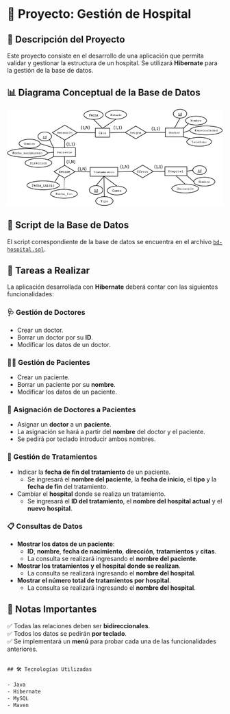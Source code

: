 # 🏥 Proyecto: Gestión de Hospital

## 📌 Descripción del Proyecto

Este proyecto consiste en el desarrollo de una aplicación que permita validar y gestionar la estructura de un hospital. Se utilizará **Hibernate** para la gestión de la base de datos.

## 📊 Diagrama Conceptual de la Base de Datos

![Diagrama conceptural](./Recursos/Proyecto2.png)

## 📜 Script de la Base de Datos

El script correspondiente de la base de datos se encuentra en el archivo [`bd-hospital.sql`](./Recursos/Scripts_SQL/bd-hospital.sql).

## 🎯 Tareas a Realizar

La aplicación desarrollada con **Hibernate** deberá contar con las siguientes funcionalidades:

### 🩺 Gestión de Doctores
- Crear un doctor.
- Borrar un doctor por su **ID**.
- Modificar los datos de un doctor.

### 👨‍⚕️ Gestión de Pacientes
- Crear un paciente.
- Borrar un paciente por su **nombre**.
- Modificar los datos de un paciente.

### 🔗 Asignación de Doctores a Pacientes
- Asignar un **doctor** a un **paciente**.
- La asignación se hará a partir del **nombre** del doctor y el paciente.
- Se pedirá por teclado introducir ambos nombres.

### 📆 Gestión de Tratamientos
- Indicar la **fecha de fin del tratamiento** de un paciente.
  - Se ingresará el **nombre del paciente**, la **fecha de inicio**, el **tipo** y la **fecha de fin** del tratamiento.
- Cambiar el **hospital** donde se realiza un tratamiento.
  - Se ingresará el **ID del tratamiento**, el **nombre del hospital actual** y el **nuevo hospital**.

### 📋 Consultas de Datos
- **Mostrar los datos de un paciente**:
  - **ID**, **nombre**, **fecha de nacimiento**, **dirección**, **tratamientos** y **citas**.
  - La consulta se realizará ingresando el **nombre del paciente**.
- **Mostrar los tratamientos y el hospital donde se realizan**.
  - La consulta se realizará ingresando el **nombre del hospital**.
- **Mostrar el número total de tratamientos por hospital**.
  - La consulta se realizará ingresando el **nombre del hospital**.

## 📌 Notas Importantes
✅ Todas las relaciones deben ser **bidireccionales**.<br>
✅ Todos los datos se pedirán **por teclado**.<br>
✅ Se implementará un **menú** para probar cada una de las funcionalidades anteriores.

```

## 🛠️ Tecnologías Utilizadas

- Java
- Hibernate
- MySQL
- Maven
